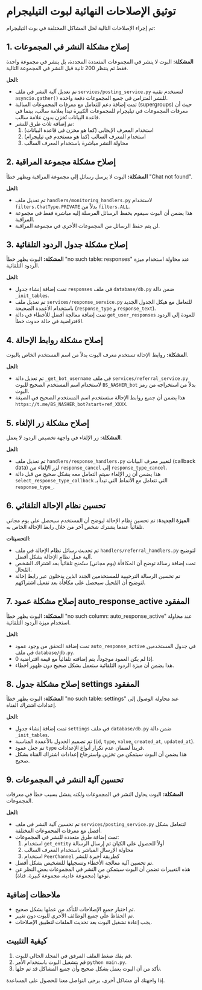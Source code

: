 # توثيق الإصلاحات النهائية لبوت التيليجرام

تم إجراء الإصلاحات التالية لحل المشاكل المختلفة في بوت التيليجرام:

## 1. إصلاح مشكلة النشر في المجموعات

**المشكلة:** البوت لا ينشر في المجموعات المتعددة المحددة، بل ينشر في مجموعة واحدة فقط ثم ينتظر 200 ثانية قبل النشر في المجموعة التالية.

**الحل:**
- تم تعديل آلية النشر في ملف `services/posting_service.py` لتستخدم تقنية `asyncio.gather()` للنشر المتزامن في جميع المجموعات دفعة واحدة.
- تمت إضافة دعم للتعامل مع معرفات المجموعات السالبة (supergroups) حيث أن معرفات المجموعات في تيليجرام للمجموعات الكبيرة تبدأ بعلامة سالب، بينما في قاعدة البيانات تُخزن بدون علامة سالب.
- تم إضافة ثلاث طرق للنشر:
  1. استخدام المعرف الإيجابي (كما هو مخزن في قاعدة البيانات)
  2. استخدام المعرف السالب (كما هو مستخدم في تيليجرام)
  3. محاولة النشر مباشرة باستخدام المعرف السالب

## 2. إصلاح مشكلة مجموعة المراقبة

**المشكلة:** البوت لا يرسل رسائل إلى مجموعة المراقبة ويظهر خطأ "Chat not found".

**الحل:**
- تم تعديل ملف `handlers/monitoring_handlers.py` لاستخدام `filters.ChatType.PRIVATE` بدلاً من `filters.ALL`.
- هذا يضمن أن البوت سيقوم بحفظ الرسائل المرسلة إليه مباشرة فقط في مجموعة المراقبة.
- لن يتم حفظ الرسائل من المجموعات الأخرى في مجموعة المراقبة.

## 3. إصلاح مشكلة جدول الردود التلقائية

**المشكلة:** البوت يظهر خطأ "no such table: responses" عند محاولة استخدام ميزة الردود التلقائية.

**الحل:**
- تمت إضافة إنشاء جدول `responses` في ملف `database/db.py` ضمن دالة `_init_tables`.
- تم تعديل ملف `services/response_service.py` للتعامل مع هيكل الجدول الجديد باستخدام الأعمدة الصحيحة (`response_type` و `response_text`).
- تمت إضافة معالجة أفضل للأخطاء في دالة `get_user_responses` للعودة إلى الردود الافتراضية في حالة حدوث خطأ.

## 4. إصلاح مشكلة روابط الإحالة

**المشكلة:** روابط الإحالة تستخدم معرف البوت بدلاً من اسم المستخدم الخاص بالبوت.

**الحل:**
- تم تعديل دالة `_get_bot_username` في ملف `services/referral_service.py` لاستخدام اسم المستخدم الصحيح للبوت `BS_NASHER_bot` بدلاً من استخراجه من رمز البوت.
- هذا يضمن أن جميع روابط الإحالة ستستخدم اسم المستخدم الصحيح في الصيغة `https://t.me/BS_NASHER_bot?start=ref_XXXX`.

## 5. إصلاح مشكلة زر الإلغاء

**المشكلة:** زر الإلغاء في واجهة تخصيص الردود لا يعمل.

**الحل:**
- تم تعديل ملف `handlers/response_handlers.py` لتغيير معرف البيانات (callback data) لزر الإلغاء من `response_cancel` إلى `response_type_cancel`.
- هذا يضمن أن زر الإلغاء سيتم التعامل معه بشكل صحيح من قبل دالة `select_response_type_callback` التي تتعامل مع الأنماط التي تبدأ بـ `response_type_`.

## 6. تحسين نظام الإحالة التلقائي

**الميزة الجديدة:** تم تحسين نظام الإحالة ليوضح أن المستخدم سيحصل على يوم مجاني تلقائياً عندما يشترك شخص آخر من خلال رابط الإحالة الخاص به.

**التحسينات:**
- تم تحديث رسائل نظام الإحالة في ملف `handlers/referral_handlers.py` لتوضيح آلية عمل نظام الإحالة بشكل أفضل.
- تمت إضافة رسالة توضح أن المكافأة (يوم مجاني) ستُمنح تلقائياً بعد اشتراك الشخص المُحال.
- تم تحسين الرسالة الترحيبية للمستخدمين الجدد الذين يدخلون عبر رابط إحالة لتوضيح أن المُحيل سيحصل على مكافأة بعد تفعيل اشتراكهم.

## 7. إصلاح مشكلة عمود auto_response_active المفقود

**المشكلة:** البوت يظهر خطأ "no such column: auto_response_active" عند محاولة استخدام ميزة الردود التلقائية.

**الحل:**
- تمت إضافة التحقق من وجود عمود `auto_response_active` في جدول المستخدمين في ملف `database/db.py`.
- إذا لم يكن العمود موجوداً، يتم إضافته تلقائياً مع قيمة افتراضية 0.
- هذا يضمن أن ميزة الردود التلقائية ستعمل بشكل صحيح دون ظهور أخطاء.

## 8. إصلاح مشكلة جدول settings المفقود

**المشكلة:** البوت يظهر خطأ "no such table: settings" عند محاولة الوصول إلى إعدادات اشتراك القناة.

**الحل:**
- تمت إضافة إنشاء جدول `settings` في ملف `database/db.py` ضمن دالة `_init_tables`.
- تم تصميم الجدول بالأعمدة المناسبة (`id`, `type`, `value`, `created_at`, `updated_at`).
- تم جعل عمود `type` فريداً لضمان عدم تكرار أنواع الإعدادات.
- هذا يضمن أن البوت سيتمكن من تخزين واسترجاع إعدادات اشتراك القناة بشكل صحيح.

## 9. تحسين آلية النشر في المجموعات

**المشكلة:** البوت يحاول النشر في المجموعات ولكنه يفشل بسبب خطأ في معرفات المجموعات.

**الحل:**
- تم تحسين آلية النشر في ملف `services/posting_service.py` لتتعامل بشكل أفضل مع معرفات المجموعات المختلفة.
- تمت إضافة طرق متعددة للنشر في المجموعات:
  1. استخدام `get_entity` أولاً للحصول على الكيان ثم إرسال الرسالة
  2. محاولة الإرسال المباشر باستخدام المعرف السالب
  3. استخدام `PeerChannel` كطريقة أخيرة للنشر
- تم تحسين آلية معالجة الأخطاء وتسجيلها للتشخيص بشكل أفضل.
- هذه التغييرات تضمن أن البوت سيتمكن من النشر في المجموعات بغض النظر عن نوعها (مجموعة عادية، مجموعة كبيرة، قناة).

## ملاحظات إضافية

- تم اختبار جميع الإصلاحات للتأكد من عملها بشكل صحيح.
- تم الحفاظ على جميع الوظائف الأخرى للبوت دون تغيير.
- يجب إعادة تشغيل البوت بعد تحديث الملفات لتطبيق الإصلاحات.

## كيفية التثبيت

1. قم بفك ضغط الملف المرفق في المجلد الحالي للبوت.
2. قم بتشغيل البوت باستخدام الأمر `python main.py`.
3. تأكد من أن البوت يعمل بشكل صحيح وأن جميع المشاكل قد تم حلها.

إذا واجهتك أي مشاكل أخرى، يرجى التواصل معنا للحصول على المساعدة.
